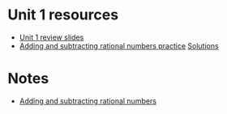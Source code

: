 # Unit 1 resources

 * [Unit 1 review slides](/doc/unit1review.rem)
 * [Adding and subtracting rational numbers practice](/doc/unit1/adding_subtracting_rational_numbers_relay_race.pdf) [Solutions](/doc/unit1/solutions.pdf)

# Notes

 * [Adding and subtracting rational numbers](/notes/adding_subtracting_rational_numbers.pdf)
